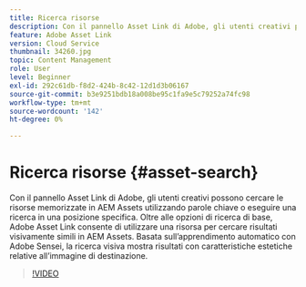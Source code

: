 ```yaml
---
title: Ricerca risorse
description: Con il pannello Asset Link di Adobe, gli utenti creativi possono cercare le risorse memorizzate in AEM Assets utilizzando parole chiave o eseguire una ricerca in una posizione specifica. Oltre alle opzioni di ricerca di base, Adobe Asset Link consente di utilizzare una risorsa per cercare risultati visivamente simili in AEM Assets. Basata sull’apprendimento automatico con Adobe Sensei, la ricerca visiva mostra risultati con caratteristiche estetiche relative all’immagine di destinazione.
feature: Adobe Asset Link
version: Cloud Service
thumbnail: 34260.jpg
topic: Content Management
role: User
level: Beginner
exl-id: 292c61db-f8d2-424b-8c42-12d1d3b06167
source-git-commit: b3e9251bdb18a008be95c1fa9e5c79252a74fc98
workflow-type: tm+mt
source-wordcount: '142'
ht-degree: 0%

---
```


# Ricerca risorse {#asset-search}

Con il pannello Asset Link di Adobe, gli utenti creativi possono cercare le risorse memorizzate in AEM Assets utilizzando parole chiave o eseguire una ricerca in una posizione specifica. Oltre alle opzioni di ricerca di base, Adobe Asset Link consente di utilizzare una risorsa per cercare risultati visivamente simili in AEM Assets. Basata sull’apprendimento automatico con Adobe Sensei, la ricerca visiva mostra risultati con caratteristiche estetiche relative all’immagine di destinazione.

>[!VIDEO](https://video.tv.adobe.com/v/34260?quality=12&learn=on)
